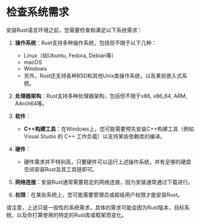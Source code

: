 # 检查系统需求

安装Rust语言环境之前，您需要检查和满足以下系统需求：

1. **操作系统**：Rust支持多种操作系统，包括但不限于以下几种：
   - Linux（如Ubuntu, Fedora, Debian等）
   - macOS
   - Windows
   - 另外，Rust还支持各种BSD和其他Unix类操作系统，以及某些嵌入式系统。

2. **处理器架构**：Rust支持多种处理器架构，包括但不限于x86, x86_64, ARM, AArch64等。

3. **软件**：
   - **C++构建工具**：在Windows上，您可能需要预先安装C++构建工具（例如 Visual Studio 的 C++ 工作负载）以支持某些依赖库的编译。

4. **硬件**：
   - 硬件需求并不特别高，只要硬件可以运行上述操作系统，并有足够的硬盘空间安装Rust及其工具链即可。

5. **网络连接**：安装Rust通常需要稳定的网络连接，因为安装通常通过下载进行。

6. **权限**：在某些系统上，您可能需要管理员或超级用户权限才能安装Rust。

请注意，上述只是一般性的系统需求。具体的需求可能会因为Rust版本，目标系统，以及你打算使用的特定的Rust库或框架而变化。
